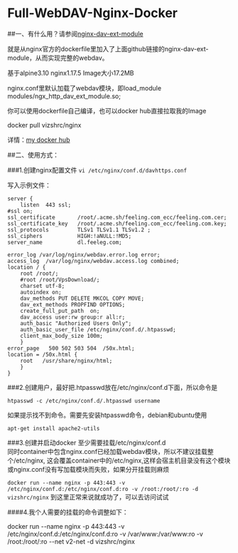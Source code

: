 # Full-WebDAV-Nginx-Docker

##一、有什么用？请参阅[nginx-dav-ext-module](https://github.com/arut/nginx-dav-ext-module)

就是从nginx官方的dockerfile里加入了上面github链接的nginx-dav-ext-module，从而实现完整的webdav。

基于alpine3.10 nginx1.17.5 Image大小17.2MB 

nginx.conf里默认加载了webdav模块，即load_module modules/ngx_http_dav_ext_module.so;

你可以使用dockerfile自己编译，也可以docker hub直接拉取我的Image

docker pull vizshrc/nginx

详情：[my docker hub](https://hub.docker.com/repository/docker/vizshrc/nginx)


##二、使用方式：

###1.创建nginx配置文件
`vi /etc/nginx/conf.d/davhttps.conf`

写入示例文件：

    server {
        listen  443 ssl;
    #ssl on;
    ssl_certificate       /root/.acme.sh/feeling.com_ecc/feeling.com.cer;
    ssl_certificate_key   /root/.acme.sh/feeling.com_ecc/feeling.com.key;
    ssl_protocols         TLSv1 TLSv1.1 TLSv1.2 ;
    ssl_ciphers           HIGH:!aNULL:!MD5;
    server_name           dl.feeleg.com;

    error_log /var/log/nginx/webdav.error.log error;
    access_log  /var/log/nginx/webdav.access.log combined;
    location / {
        root /root/;
        #root /root/VpsDownload/;
        charset utf-8;
        autoindex on;
        dav_methods PUT DELETE MKCOL COPY MOVE;
        dav_ext_methods PROPFIND OPTIONS;
        create_full_put_path  on;
        dav_access user:rw group:r all:r;
        auth_basic "Authorized Users Only";
        auth_basic_user_file /etc/nginx/conf.d/.htpasswd;
        client_max_body_size 100m;
        }
    error_page   500 502 503 504  /50x.html;
    location = /50x.html {
        root   /usr/share/nginx/html;
        }
    }


###2.创建用户，最好把.htpasswd放在/etc/nginx/conf.d下面，所以命令是

`htpasswd -c /etc/nginx/conf.d/.htpasswd username`

如果提示找不到命令。需要先安装htpasswd命令，debian和ubuntu使用

`apt-get install apache2-utils`

###3.创建并启动docker
  至少需要挂载/etc/nginx/conf.d  
  同时container中包含nginx.conf已经加载webdav模块，所以不建议挂载整个/etc/nginx,
  这会覆盖container中的/etc/nginx,这样会宿主机目录没有这个模块或nginx.conf没有写加载模块而失败，如果分开挂载则麻烦

`docker run --name nginx -p 443:443 -v /etc/nginx/conf.d:/etc/nginx/conf.d:ro -v /root:/root/:ro -d vizshrc/nginx`
到这里正常来说就成功了，可以去访问试试

####4.我个人需要的挂载的命令调整如下：

docker run --name nginx -p 443:443 -v /etc/nginx/conf.d:/etc/nginx/conf.d:ro -v /var/www:/var/www:ro -v /root:/root/:ro --net v2-net -d vizshrc/nginx
